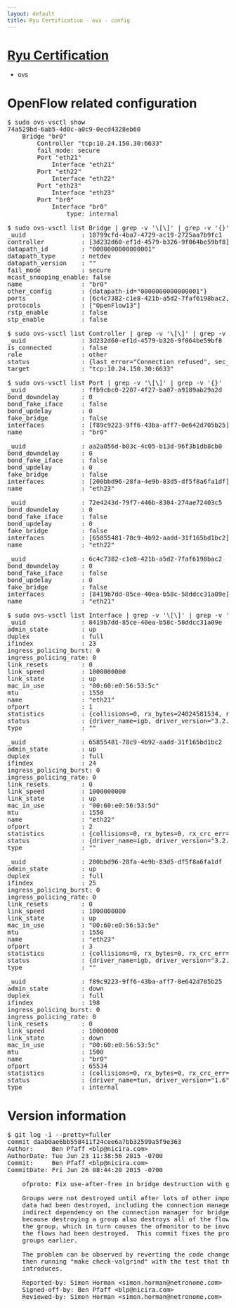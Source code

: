 ```yaml
---
layout: default
title: Ryu Certification - ovs - config
---
```

# [Ryu Certification](http://osrg.github.io/ryu/certification.html)
* ovs 

# OpenFlow related configuration
<pre>
$ sudo ovs-vsctl show
74a529bd-6ab5-4d0c-a0c9-0ecd4328eb60
    Bridge "br0"
        Controller "tcp:10.24.150.30:6633"
        fail_mode: secure
        Port "eth21"
            Interface "eth21"
        Port "eth22"
            Interface "eth22"
        Port "eth23"
            Interface "eth23"
        Port "br0"
            Interface "br0"
                type: internal

$ sudo ovs-vsctl list Bridge | grep -v '\[\]' | grep -v '{}'
_uuid               : 10799cfd-4ba7-4729-ac19-2725aa7b9fc1
controller          : [3d232d60-ef1d-4579-b326-9f064be59bf8]
datapath_id         : "0000000000000001"
datapath_type       : netdev
datapath_version    : "<built-in>"
fail_mode           : secure
mcast_snooping_enable: false
name                : "br0"
other_config        : {datapath-id="0000000000000001"}
ports               : [6c4c7382-c1e8-421b-a5d2-7faf6198bac2, 72e4243d-79f7-446b-8304-274ae72403c5, aa2a056d-b03c-4c05-b13d-96f3b1db8cb0, ffb9cbc0-2207-4f27-ba07-a9189ab29a2d]
protocols           : ["OpenFlow13"]
rstp_enable         : false
stp_enable          : false

$ sudo ovs-vsctl list Controller | grep -v '\[\]' | grep -v '{}'
_uuid               : 3d232d60-ef1d-4579-b326-9f064be59bf8
is_connected        : false
role                : other
status              : {last_error="Connection refused", sec_since_disconnect="3", state=BACKOFF}
target              : "tcp:10.24.150.30:6633"

$ sudo ovs-vsctl list Port | grep -v '\[\]' | grep -v '{}'
_uuid               : ffb9cbc0-2207-4f27-ba07-a9189ab29a2d
bond_downdelay      : 0
bond_fake_iface     : false
bond_updelay        : 0
fake_bridge         : false
interfaces          : [f89c9223-9ff6-43ba-aff7-0e642d705b25]
name                : "br0"

_uuid               : aa2a056d-b03c-4c05-b13d-96f3b1db8cb0
bond_downdelay      : 0
bond_fake_iface     : false
bond_updelay        : 0
fake_bridge         : false
interfaces          : [200bbd96-28fa-4e9b-83d5-df5f8a6fa1df]
name                : "eth23"

_uuid               : 72e4243d-79f7-446b-8304-274ae72403c5
bond_downdelay      : 0
bond_fake_iface     : false
bond_updelay        : 0
fake_bridge         : false
interfaces          : [65855481-78c9-4b92-aadd-31f165bd1bc2]
name                : "eth22"

_uuid               : 6c4c7382-c1e8-421b-a5d2-7faf6198bac2
bond_downdelay      : 0
bond_fake_iface     : false
bond_updelay        : 0
fake_bridge         : false
interfaces          : [8419b7dd-85ce-40ea-b58c-58ddcc31a09e]
name                : "eth21"

$ sudo ovs-vsctl list Interface | grep -v '\[\]' | grep -v '{}'
_uuid               : 8419b7dd-85ce-40ea-b58c-58ddcc31a09e
admin_state         : up
duplex              : full
ifindex             : 23
ingress_policing_burst: 0
ingress_policing_rate: 0
link_resets         : 0
link_speed          : 1000000000
link_state          : up
mac_in_use          : "00:60:e0:56:53:5c"
mtu                 : 1550
name                : "eth21"
ofport              : 1
statistics          : {collisions=0, rx_bytes=24024581534, rx_crc_err=0, rx_dropped=0, rx_errors=0, rx_frame_err=0, rx_over_err=0, rx_packets=16026376, tx_bytes=0, tx_dropped=0, tx_errors=0, tx_packets=0}
status              : {driver_name=igb, driver_version="3.2.10-k", firmware_version="2.10-9"}
type                : ""

_uuid               : 65855481-78c9-4b92-aadd-31f165bd1bc2
admin_state         : up
duplex              : full
ifindex             : 24
ingress_policing_burst: 0
ingress_policing_rate: 0
link_resets         : 0
link_speed          : 1000000000
link_state          : up
mac_in_use          : "00:60:e0:56:53:5d"
mtu                 : 1550
name                : "eth22"
ofport              : 2
statistics          : {collisions=0, rx_bytes=0, rx_crc_err=0, rx_dropped=0, rx_errors=0, rx_frame_err=0, rx_over_err=0, rx_packets=0, tx_bytes=18089315792, tx_dropped=0, tx_errors=0, tx_packets=12064077}
status              : {driver_name=igb, driver_version="3.2.10-k", firmware_version="2.10-9"}
type                : ""

_uuid               : 200bbd96-28fa-4e9b-83d5-df5f8a6fa1df
admin_state         : up
duplex              : full
ifindex             : 25
ingress_policing_burst: 0
ingress_policing_rate: 0
link_resets         : 0
link_speed          : 1000000000
link_state          : up
mac_in_use          : "00:60:e0:56:53:5e"
mtu                 : 1550
name                : "eth23"
ofport              : 3
statistics          : {collisions=0, rx_bytes=0, rx_crc_err=0, rx_dropped=0, rx_errors=0, rx_frame_err=0, rx_over_err=0, rx_packets=0, tx_bytes=1176922500, tx_dropped=0, tx_errors=0, tx_packets=784615}
status              : {driver_name=igb, driver_version="3.2.10-k", firmware_version="2.10-9"}
type                : ""

_uuid               : f89c9223-9ff6-43ba-aff7-0e642d705b25
admin_state         : down
duplex              : full
ifindex             : 198
ingress_policing_burst: 0
ingress_policing_rate: 0
link_resets         : 0
link_speed          : 10000000
link_state          : down
mac_in_use          : "00:60:e0:56:53:5c"
mtu                 : 1500
name                : "br0"
ofport              : 65534
statistics          : {collisions=0, rx_bytes=0, rx_crc_err=0, rx_dropped=0, rx_errors=0, rx_frame_err=0, rx_over_err=0, rx_packets=0, tx_bytes=0, tx_dropped=0, tx_errors=0, tx_packets=0}
status              : {driver_name=tun, driver_version="1.6", firmware_version="N/A"}
type                : internal
</pre>

# Version information
<pre>
$ git log -1 --pretty=fuller
commit daab0ae6bb558411f24cee6a7bb32599a5f9e363
Author:     Ben Pfaff &lt;blp@nicira.com&gt;
AuthorDate: Tue Jun 23 11:38:56 2015 -0700
Commit:     Ben Pfaff &lt;blp@nicira.com&gt;
CommitDate: Fri Jun 26 08:44:20 2015 -0700

    ofproto: Fix use-after-free in bridge destruction with groups.
    
    Groups were not destroyed until after lots of other important bridge
    data had been destroyed, including the connection manager.  There was an
    indirect dependency on the connection manager for bridge destruction
    because destroying a group also destroys all of the flows that reference
    the group, which in turn causes the ofmonitor to be invoked to report that
    the flows had been destroyed.  This commit fixes the problem by destroying
    groups earlier.
    
    The problem can be observed by reverting the code changes in this commit
    then running &quot;make check-valgrind&quot; with the test that this commit
    introduces.
    
    Reported-by: Simon Horman &lt;simon.horman@netronome.com&gt;
    Signed-off-by: Ben Pfaff &lt;blp@nicira.com&gt;
    Reviewed-by: Simon Horman &lt;simon.horman@netronome.com&gt;
</pre>
